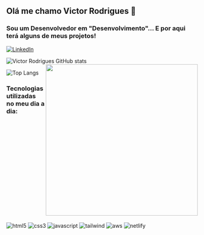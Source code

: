 
## Olá me chamo Victor Rodrigues 👋
### Sou um Desenvolvedor em "Desenvolvimento"... E por aqui terá alguns de meus projetos!



[![LinkedIn](https://img.shields.io/badge/LinkedIn-0077B5?style=for-the-badge&logo=linkedin&logoColor=white
)](www.linkedin.com/in/victor-rodrigues-256a33177)

![Victor Rodrigues GitHub stats](https://github-readme-stats.vercel.app/api?username=victorrodriguessantos&show_icons=true&theme=radical)<img align="right" style="width: 400px;" src="https://i.pinimg.com/originals/48/71/a0/4871a06594edd9e5e1bb5f0fab7e362a.gif"/>

![Top Langs](https://github-readme-stats.vercel.app/api/top-langs/?username=victorrodriguessantos&theme=blue-green)

### Tecnologias utilizadas no meu dia a dia:

<div style="display: inline-block"><br/>
    <img align="center" alt="html5" src="https://img.shields.io/badge/HTML5-E34F26?style=for-the-badge&logo=html5&logoColor=white"/>
    <img align="center" alt="css3" src="https://img.shields.io/badge/CSS3-1572B6?style=for-the-badge&logo=css3&logoColor=white"/>
    <img align="center" alt="javascript" src="https://img.shields.io/badge/JavaScript-F7DF1E?style=for-the-badge&logo=javascript&logoColor=white"/>
    <img align="center" alt="tailwind" src="https://img.shields.io/badge/Tailwind_CSS-38B2AC?style=for-the-badge&logo=tailwind-css&logoColor=white"/>
    <img align="center" alt="aws" src="https://img.shields.io/badge/Amazon_AWS-232F3E?style=for-the-badge&logo=amazon-aws&logoColor=white"/>
    <img align="center" alt="netlify" src="https://img.shields.io/badge/Netlify-00C7B7?style=for-the-badge&logo=netlify&logoColor=white"/>
</div>
